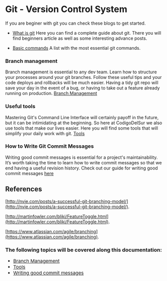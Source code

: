 # Git - Version Control System

If you are beginer with git you can check these blogs to get started.

* [What is git](https://www.atlassian.com/git/tutorials/what-is-git) Here you can find a complete guide about git. There you will find beginners article as well as some interesting advance posts.

* [Basic commands](http://rogerdudler.github.io/git-guide/) A list with the most essential git commands.

### Branch management
Branch management is essential to any dev team. Learn how to structure your processes around your git branches. Follow these useful tips and your code deploys and rollbacks will be much easier. Having a tidy git repo will save your day in the event of a bug, or having to take out a feature already running on production.
<a href="../2._Branch_Management/">Branch Management</a>

### Useful tools
Mastering Git's Command Line Interface will certainly payoff in the future, but it can be intimidating at the beginning. So here at CodigoDelSur we also use tools that make our lives easier. Here you will find some tools that will simplify your daily work with git.
<a href="../3._Tools/">Tools</a>

### How to Write Git Commit Messages
Writing good commit messages is essential for a project's maintainability. It’s worth taking the time to learn how to write commit messages so that we end having a useful revision history.
Check out our guide for writing good commit messages <a href="../4._Messages/">here</a>

## References

[http://nvie.com/posts/a-successful-git-branching-model/](http://nvie.com/posts/a-successful-git-branching-model/).

[http://martinfowler.com/bliki/FeatureToggle.html](http://martinfowler.com/bliki/FeatureToggle.html).

[https://www.atlassian.com/agile/branching](https://www.atlassian.com/agile/branching).



<h3>The following topics will be covered along this documentation:</h3>
<ul style="font-size: 15px">
	<li><a href="../2._Branch_Management/">Branch Management</a></li>
	<li><a href="../3._Tools/">Tools</a></li>
	<li><a href="../4._Messages/">Writing good commit messages</a></li>
</ul>